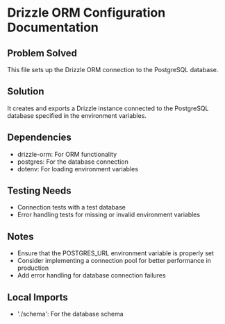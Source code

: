 # Drizzle ORM Configuration Documentation

## Problem Solved
This file sets up the Drizzle ORM connection to the PostgreSQL database.

## Solution
It creates and exports a Drizzle instance connected to the PostgreSQL database specified in the environment variables.

## Dependencies
- drizzle-orm: For ORM functionality
- postgres: For the database connection
- dotenv: For loading environment variables

## Testing Needs
- Connection tests with a test database
- Error handling tests for missing or invalid environment variables

## Notes
- Ensure that the POSTGRES_URL environment variable is properly set
- Consider implementing a connection pool for better performance in production
- Add error handling for database connection failures

## Local Imports
- './schema': For the database schema